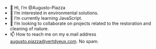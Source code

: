 - 👋 Hi, I’m @Augusto-Piazza
- 👀 I’m interested in environmental solutions.
- 🌱 I’m currently learning JavaScript.
- 💞️ I’m looking to collaborate on projects related to the restoration and cleaning of nature.
- 📫 How to reach me on my e.mail address augusto.piazza@vertdyeux.com.  No spam.

<!---
Augusto-Piazza/Augusto-Piazza is a ✨ special ✨ repository because its `README.md` (this file) appears on your GitHub profile.
You can click the Preview link to take a look at your changes.
--->
